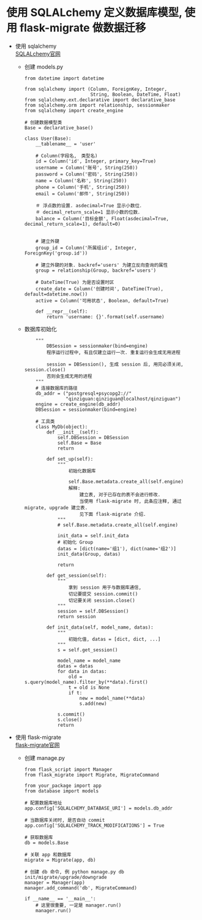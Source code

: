 使用 SQLALchemy 定义数据库模型, 使用 flask-migrate 做数据迁移  
=  

* 使用 sqlalchemy  
  [SQLALchemy官网](http://docs.sqlalchemy.org/en/rel_1_1/contents.html)  
  * 创建 models.py

        from datetime import datetime

        from sqlalchemy import (Column, ForeignKey, Integer, 
                                String, Boolean, DateTime, Float)
        from sqlalchemy.ext.declarative import declarative_base
        from sqlalchemy.orm import relationship, sessionmaker
        from sqlalchemy import create_engine

        # 创建数据模型类
        Base = declarative_base()

        class User(Base):
            __tablename__ = 'user'

            # Column(字段名,　类型名)
            id = Column('id', Integer, primary_key=True)
            username = Column('账号', String(250))
            password = Column('密码', String(250))
            name = Column('名称', String(250))
            phone = Column('手机', String(250))
            email = Column('邮件', String(250))

            ＃ 浮点数的设置. asdecimal=True 显示小数位．
            ＃ decimal_return_scale=1 显示小数的位数．
            balance = Column('目标金额', Float(asdecimal=True, decimal_return_scale=1), default=0)


            # 建立外键
            group_id = Column('所属组id', Integer, ForeignKey('group.id'))

            # 建立外键的对象. backref='users' 为建立反向查询的属性
            group = relationship(Group, backref='users')

            # DateTime(True) 为是否设置时区
            create_date = Column('创建时间', DateTime(True), default=datetime.now())
            active = Column('可用状态', Boolean, default=True)

            def __repr__(self):
                return 'username: {}'.format(self.username)

  * 数据库初始化  

            """
                DBSession = sessionmaker(bind=engine)
                程序运行过程中, 有且仅建立运行一次. 重复运行会生成无用进程

                session = DBSession(), 生成 session 后, 用完必须关闭, session.close()
                否则会生成无用的进程
            """
            # 连接数据库的路径
            db_addr = ("postgresql+psycopg2://"
                       "qinziguan:qinziguan@localhost/qinziguan")
            engine = create_engine(db_addr)
            DBSession = sessionmaker(bind=engine)

            # 工具类
            class MyDb(object):
                def __init__(self):
                    self.DBSession = DBSession
                    self.Base = Base
                    return

                def set_up(self):
                    """
                        初始化数据库

                        self.Base.metadata.create_all(self.engine)
                        解释:
                            建立表, 对于已存在的表不会进行修改.
                            当使用 flask-migrate 时, 此条应注释, 通过 migrate, upgrade 建立表.
                            见下面 flask-migrate 介绍.
                    """
                    # self.Base.metadata.create_all(self.engine)

                    init_data = self.init_data
                    # 初始化 Group
                    datas = [dict(name='组1'), dict(name='组2')]
                    init_data(Group, datas)

                    return

                def get_session(self):
                    """
                        拿到 session 用于与数据库通信,
                        切记要提交 session.commit()
                        切记要关闭 session.close()
                    """
                    session = self.DBSession()
                    return session

                def init_data(self, model_name, datas):
                    """
                        初始化值, datas = [dict, dict, ...]
                    """
                    s = self.get_session()

                    model_name = model_name
                    datas = datas
                    for data in datas:
                        old = s.query(model_name).filter_by(**data).first()
                        t = old is None
                        if t:
                            new = model_name(**data)
                            s.add(new)

                    s.commit()
                    s.close()
                    return

* 使用 flask-migrate  
  [flask-migrate官网](http://flask-migrate.readthedocs.io/en/latest/)  

  * 创建 manage.py  

        from flask_script import Manager
        from flask_migrate import Migrate, MigrateCommand

        from your_package import app
        from database import models

        # 配置数据库地址
        app.config['SQLALCHEMY_DATABASE_URI'] = models.db_addr

        # 当数据库关闭时, 是否自动 commit
        app.config['SQLALCHEMY_TRACK_MODIFICATIONS'] = True

        # 获取数据库
        db = models.Base

        # 关联 app 和数据库
        migrate = Migrate(app, db)

        # 创建 db 命令, 例 python manage.py db init/migrate/upgrade/downgrade
        manager = Manager(app)
        manager.add_command('db', MigrateCommand)

        if __name__ == '__main__':
            # 这里很重要, 一定是 manager.run()
            manager.run()
